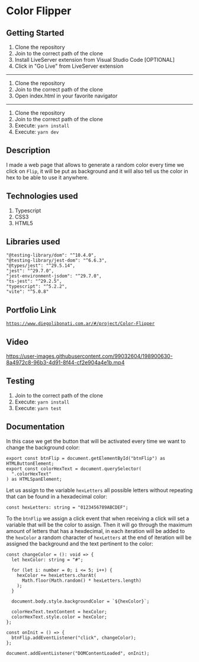 # Color Flipper

## Getting Started

1. Clone the repository
2. Join to the correct path of the clone
3. Install LiveServer extension from Visual Studio Code [OPTIONAL]
4. Click in "Go Live" from LiveServer extension

---

1. Clone the repository
2. Join to the correct path of the clone
3. Open index.html in your favorite navigator

---

1. Clone the repository
2. Join to the correct path of the clone
3. Execute: `yarn install`
4. Execute: `yarn dev`

## Description

I made a web page that allows to generate a random color every time we click on `Flip`, it will be put as background and it will also tell us the color in hex to be able to use it anywhere.

## Technologies used

1. Typescript
2. CSS3
3. HTML5

## Libraries used

```
"@testing-library/dom": "^10.4.0",
"@testing-library/jest-dom": "^6.6.3",
"@types/jest": "^29.5.14",
"jest": "^29.7.0",
"jest-environment-jsdom": "^29.7.0",
"ts-jest": "^29.2.5",
"typescript": "^5.2.2",
"vite": "^5.0.8"
```

## Portfolio Link

[`https://www.diegolibonati.com.ar/#/project/Color-Flipper`](https://www.diegolibonati.com.ar/#/project/Color-Flipper)

## Video

https://user-images.githubusercontent.com/99032604/198900630-8a4972c8-96b3-4d91-8f44-cf2e904a4e1b.mp4

## Testing

1. Join to the correct path of the clone
2. Execute: `yarn install`
3. Execute: `yarn test`

## Documentation

In this case we get the button that will be activated every time we want to change the background color:

```
export const btnFlip = document.getElementById("btnFlip") as HTMLButtonElement;
export const colorHexText = document.querySelector(
  ".colorHexText"
) as HTMLSpanElement;
```

Let us assign to the variable `hexLetters` all possible letters without repeating that can be found in a hexadecimal color:

```
const hexLetters: string = "0123456789ABCDEF";
```

To the `btnFlip` we assign a click event that when receiving a click will set a variable that will be the color to assign. Then it will go through the maximum amount of letters that has a hexdecimal, in each iteration will be added to the `hexColor` a random character of `hexLetters` at the end of iteration will be assigned the background and the text pertinent to the color:

```
const changeColor = (): void => {
  let hexColor: string = "#";

  for (let i: number = 0; i <= 5; i++) {
    hexColor += hexLetters.charAt(
      Math.floor(Math.random() * hexLetters.length)
    );
  }

  document.body.style.backgroundColor = `${hexColor}`;

  colorHexText.textContent = hexColor;
  colorHexText.style.color = hexColor;
};

const onInit = () => {
  btnFlip.addEventListener("click", changeColor);
};

document.addEventListener("DOMContentLoaded", onInit);
```
